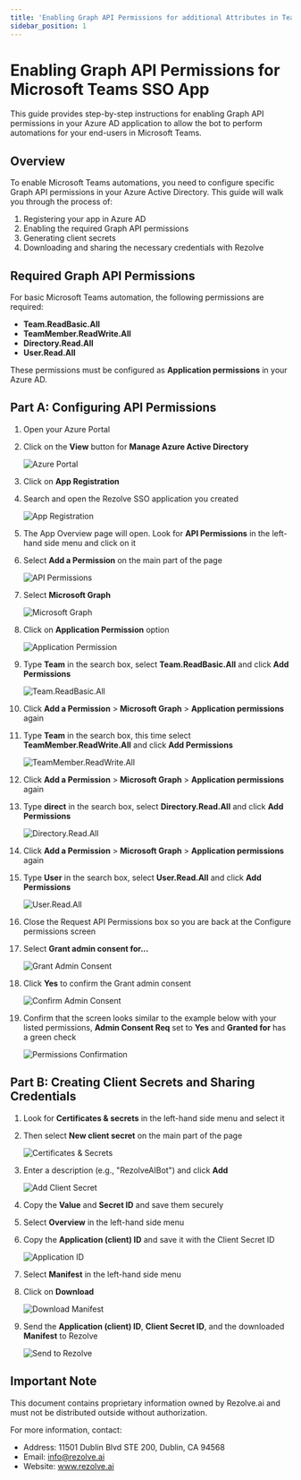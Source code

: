 ```yaml
---
title: 'Enabling Graph API Permissions for additional Attributes in Teams using SSO App'
sidebar_position: 1
---
```


# Enabling Graph API Permissions for Microsoft Teams SSO App

This guide provides step-by-step instructions for enabling Graph API permissions in your Azure AD application to allow the bot to perform automations for your end-users in Microsoft Teams.

## Overview

To enable Microsoft Teams automations, you need to configure specific Graph API permissions in your Azure Active Directory. This guide will walk you through the process of:

1. Registering your app in Azure AD
2. Enabling the required Graph API permissions
3. Generating client secrets
4. Downloading and sharing the necessary credentials with Rezolve

## Required Graph API Permissions

For basic Microsoft Teams automation, the following permissions are required:

- **Team.ReadBasic.All**
- **TeamMember.ReadWrite.All**
- **Directory.Read.All**
- **User.Read.All**

These permissions must be configured as **Application permissions** in your Azure AD.

## Part A: Configuring API Permissions

1. Open your Azure Portal
2. Click on the **View** button for **Manage Azure Active Directory**

   ![Azure Portal](/img/reference/Graph%20API%20Guides/images/Enabling-Graph-API-Permissions-for-additional-Attributes-in-Teams-using-SSO-App-NEW_page2_4.png)

3. Click on **App Registration**
4. Search and open the Rezolve SSO application you created

   ![App Registration](/img/reference/Graph%20API%20Guides/images/Enabling-Graph-API-Permissions-for-additional-Attributes-in-Teams-using-SSO-App-NEW_page3_4.png)

5. The App Overview page will open. Look for **API Permissions** in the left-hand side menu and click on it
6. Select **Add a Permission** on the main part of the page

   ![API Permissions](/img/reference/Graph%20API%20Guides/images/Enabling-Graph-API-Permissions-for-additional-Attributes-in-Teams-using-SSO-App-NEW_page3_5.png)

7. Select **Microsoft Graph**

   ![Microsoft Graph](/img/reference/Graph%20API%20Guides/images/Enabling-Graph-API-Permissions-for-additional-Attributes-in-Teams-using-SSO-App-NEW_page4_4.png)

8. Click on **Application Permission** option

   ![Application Permission](/img/reference/Graph%20API%20Guides/images/Enabling-Graph-API-Permissions-for-additional-Attributes-in-Teams-using-SSO-App-NEW_page4_5.png)

9. Type **Team** in the search box, select **Team.ReadBasic.All** and click **Add Permissions**

   ![Team.ReadBasic.All](/img/reference/Graph%20API%20Guides/images/Enabling-Graph-API-Permissions-for-additional-Attributes-in-Teams-using-SSO-App-NEW_page5_4.png)

10. Click **Add a Permission** > **Microsoft Graph** > **Application permissions** again
11. Type **Team** in the search box, this time select **TeamMember.ReadWrite.All** and click **Add Permissions**

    ![TeamMember.ReadWrite.All](/img/reference/Graph%20API%20Guides/images/Enabling-Graph-API-Permissions-for-additional-Attributes-in-Teams-using-SSO-App-NEW_page5_5.png)

12. Click **Add a Permission** > **Microsoft Graph** > **Application permissions** again
13. Type **direct** in the search box, select **Directory.Read.All** and click **Add Permissions**

    ![Directory.Read.All](/img/reference/Graph%20API%20Guides/images/Enabling-Graph-API-Permissions-for-additional-Attributes-in-Teams-using-SSO-App-NEW_page6_4.png)

14. Click **Add a Permission** > **Microsoft Graph** > **Application permissions** again
15. Type **User** in the search box, select **User.Read.All** and click **Add Permissions**

    ![User.Read.All](/img/reference/Graph%20API%20Guides/images/Enabling-Graph-API-Permissions-for-additional-Attributes-in-Teams-using-SSO-App-NEW_page6_5.png)

16. Close the Request API Permissions box so you are back at the Configure permissions screen
17. Select **Grant admin consent for...**

    ![Grant Admin Consent](/img/reference/Graph%20API%20Guides/images/Enabling-Graph-API-Permissions-for-additional-Attributes-in-Teams-using-SSO-App-NEW_page6_6.png)

18. Click **Yes** to confirm the Grant admin consent

    ![Confirm Admin Consent](/img/reference/Graph%20API%20Guides/images/Enabling-Graph-API-Permissions-for-additional-Attributes-in-Teams-using-SSO-App-NEW_page7_4.png)

19. Confirm that the screen looks similar to the example below with your listed permissions, **Admin Consent Req** set to **Yes** and **Granted for** has a green check

    ![Permissions Confirmation](/img/reference/Graph%20API%20Guides/images/Enabling-Graph-API-Permissions-for-additional-Attributes-in-Teams-using-SSO-App-NEW_page7_5.png)

## Part B: Creating Client Secrets and Sharing Credentials

1. Look for **Certificates & secrets** in the left-hand side menu and select it
2. Then select **New client secret** on the main part of the page

   ![Certificates & Secrets](/img/reference/Graph%20API%20Guides/images/Enabling-Graph-API-Permissions-for-additional-Attributes-in-Teams-using-SSO-App-NEW_page8_4.png)

3. Enter a description (e.g., "RezolveAIBot") and click **Add**

   ![Add Client Secret](/img/reference/Graph%20API%20Guides/images/Enabling-Graph-API-Permissions-for-additional-Attributes-in-Teams-using-SSO-App-NEW_page9_4.png)

4. Copy the **Value** and **Secret ID** and save them securely
5. Select **Overview** in the left-hand side menu
6. Copy the **Application (client) ID** and save it with the Client Secret ID

   ![Application ID](/img/reference/Graph%20API%20Guides/images/Enabling-Graph-API-Permissions-for-additional-Attributes-in-Teams-using-SSO-App-NEW_page10_4.png)

7. Select **Manifest** in the left-hand side menu
8. Click on **Download**

   ![Download Manifest](/img/reference/Graph%20API%20Guides/images/Enabling-Graph-API-Permissions-for-additional-Attributes-in-Teams-using-SSO-App-NEW_page10_5.png)

9. Send the **Application (client) ID**, **Client Secret ID**, and the downloaded **Manifest** to Rezolve

   ![Send to Rezolve](/img/reference/Graph%20API%20Guides/images/Enabling-Graph-API-Permissions-for-additional-Attributes-in-Teams-using-SSO-App-NEW_page11_4.png)

## Important Note

This document contains proprietary information owned by Rezolve.ai and must not be distributed outside without authorization.

For more information, contact:
- Address: 11501 Dublin Blvd STE 200, Dublin, CA 94568
- Email: info@rezolve.ai
- Website: www.rezolve.ai